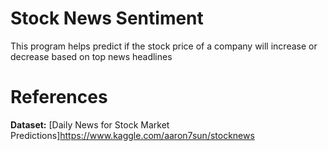 # Stock News Sentiment
This program helps predict if the stock price of a company will increase or decrease based on top news headlines

# References

**Dataset:** [Daily News for Stock Market Predictions]https://www.kaggle.com/aaron7sun/stocknews
